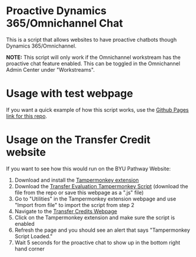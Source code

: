 # Proactive Dynamics 365/Omnichannel Chat
This is a script that allows websites to have proactive chatbots though Dynamics 365/Omnichannel. 

**NOTE:** This script will only work if the Omnichannel workstream has the proactive chat feature enabled. This can be toggled in the Omnichannel Admin Center under "Workstreams".

# Usage with test webpage
If you want a quick example of how this script works, use the [Github Pages link for this repo](https://collin-murphy.github.io/proactive_chat/).

# Usage on the Transfer Credit website
If you want to see how this would run on the BYU Pathway Website:
1. Download and install the [Tampermonkey extension](https://chrome.google.com/webstore/detail/tampermonkey/dhdgffkkebhmkfjojejmpbldmpobfkfo)
2. Download the [Transfer Evaluation Tampermonkey Script](https://raw.githubusercontent.com/collin-murphy/proactive_chat/transfer/tampermonkey.js) (download the file from the repo or save this webpage as a ".js" file)
3. Go to "Utilities" in the Tampermonkey extension webpage and use "Import from file" to import the script from step 2
4. Navigate to the [Transfer Credits Webpage](https://www.byupathway.org/admissions/transfer-credits)
5. Click on the Tampermonkey extension and make sure the script is enabled
6. Refresh the page and you should see an alert that says "Tampermonkey Script Loaded."
7. Wait 5 seconds for the proactive chat to show up in the bottom right hand corner
